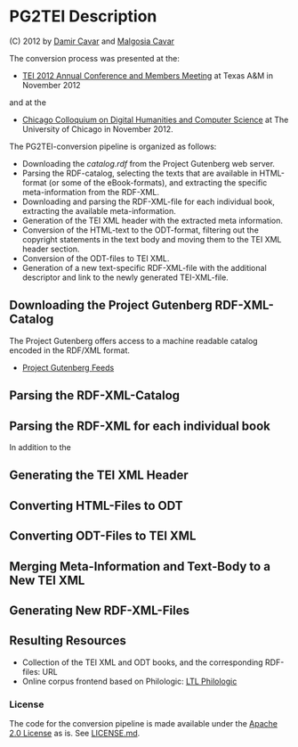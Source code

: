 # PG2TEI Description

(C) 2012 by [Damir Cavar][] and [Malgosia Cavar][]

The conversion process was presented at the:

* [TEI 2012 Annual Conference and Members Meeting](http://idhmc.tamu.edu/teiconference/)
at Texas A&M in November 2012

and at the 

* [Chicago Colloquium on Digital Humanities and Computer Science](http://chicagocolloquium.org) at
The University of Chicago in November 2012.


The PG2TEI-conversion pipeline is organized as follows:

* Downloading the _catalog.rdf_ from the Project Gutenberg web server.
* Parsing the RDF-catalog, selecting the texts that are available in HTML-format (or
some of the eBook-formats), and extracting the specific meta-information from the
RDF-XML.
* Downloading and parsing the RDF-XML-file for each individual book, extracting
the available meta-information.
* Generation of the TEI XML header with the extracted meta information.
* Conversion of the HTML-text to the ODT-format, filtering out the copyright statements
in the text body and moving them to the TEI XML header section.
* Conversion of the ODT-files to TEI XML.
* Generation of a new text-specific RDF-XML-file with the additional descriptor and link
to the newly generated TEI-XML-file.


## Downloading the Project Gutenberg RDF-XML-Catalog

The Project Gutenberg offers access to a machine readable catalog encoded in the RDF/XML
format.

* [Project Gutenberg Feeds](http://www.gutenberg.org/wiki/Gutenberg:Feeds)


## Parsing the RDF-XML-Catalog


## Parsing the RDF-XML for each individual book

In addition to the 


## Generating the TEI XML Header 


## Converting HTML-Files to ODT


## Converting ODT-Files to TEI XML


## Merging Meta-Information and Text-Body to a New TEI XML


## Generating New RDF-XML-Files


## Resulting Resources

* Collection of the TEI XML and ODT books, and the corresponding RDF-files: URL
* Online corpus frontend based on Philologic: [LTL Philologic](http://ltl.emich.edu/philologic/)


### License

The code for the conversion pipeline is made available under the
[Apache 2.0 License](http://www.apache.org/licenses/LICENSE-2.0.html) as is.
See [LICENSE.md](LICENSE.md).


[Damir Cavar]: http://cavar.me/damir/
[Java SE 7]: http://www.oracle.com/technetwork/java/javase/downloads/index.html
[LibreOffice]: http://www.libreoffice.org
[Malgosia Cavar]: http://cavar.me/malgosia/
[ODT]: http://opendocumentformat.org
[OpenOffice]: http://www.openoffice.org
[oXygen]: http://www.oxygenxml.com
[pandoc]: http://johnmacfarlane.net/pandoc/
[Project Gutenberg]: http://www.gutenberg.org/
[Saxon]: http://saxon.sourceforge.net
[TEI XML]: http://www.tei-c.org/
[TEI@Sourceforge]: http://tei.sourceforge.net
[textutil]: http://developer.apple.com/library/mac/#documentation/Darwin/Reference/ManPages/man1/textutil.1.html

